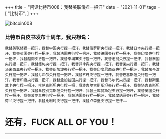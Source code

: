 +++
title = "闲话比特币008：我替美联储捏一把汗"
date = "2021-11-01"
tags = [
    "比特币",
]
+++

![bitcoin008](/images/bitcoin-odyssey/bitcoin008.jpg)

### 比特币白皮书发布十周年，我只想说：

`我替美联储捏一把汗，我替中国央行捏一把汗，我替俄罗斯央行捏一把汗，我替日本央行捏一把汗，我替英国央行捏一把汗，我替法国央行捏一把汗，我替德国央行捏一把汗，我替印度央行捏一把汗，我替越南央行捏一把汗，我替柬埔寨央行捏一把汗，我替老挝央行捏一把汗，我替泰国央行捏一把汗，我替缅甸央行捏一把汗，我替菲律宾央行捏一把汗，我替莱央行捏一把汗，我替马来西亚央行捏一把汗，我替新加坡央行捏一把汗，我替印度尼西亚央行捏一把汗，我替东帝汶央行捏一把汗，我替尼泊尔央行捏一把汗，我替不丹央行捏一把汗，我替巴基斯坦央行捏一把汗，我替印度央行捏一把汗，我替孟加拉国央行捏一把汗，我替马尔代央行捏一把汗，我替斯里兰卡央行捏一把汗，哈萨克斯坦央行捏一把，我替吉尔吉斯斯坦央行捏一把汗，我替塔吉克斯坦央行捏一把汗，我替乌兹别克斯坦央行捏一把汗，我替土库曼斯坦央行捏一把汗，我替英国央行捏一把汗，我替爱尔兰央行捏一把汗，我替法国央行捏一把汗，我替摩纳哥央行捏一把汗，我替荷兰央行捏一把汗，我替比利时央行捏一把汗，我替卢森堡央行捏一把汗……`

# 还有，FUCK ALL OF YOU！

---
